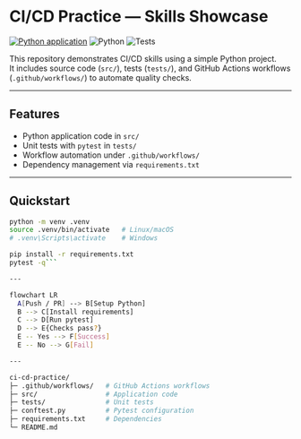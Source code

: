 # CI/CD Practice — Skills Showcase

[![Python application](https://github.com/JonasBlx/ci-cd-practice/actions/workflows/python-app.yml/badge.svg)](https://github.com/JonasBlx/ci-cd-practice/actions/workflows/python-app.yml)
![Python](https://img.shields.io/badge/Python-3.10+-blue)
![Tests](https://img.shields.io/badge/tests-pytest-green)

This repository demonstrates CI/CD skills using a simple Python project.  
It includes source code (`src/`), tests (`tests/`), and GitHub Actions workflows (`.github/workflows/`) to automate quality checks.

---

## Features

- Python application code in `src/`
- Unit tests with `pytest` in `tests/`
- Workflow automation under `.github/workflows/`
- Dependency management via `requirements.txt`

---

## Quickstart

```bash
python -m venv .venv
source .venv/bin/activate   # Linux/macOS
# .venv\Scripts\activate    # Windows

pip install -r requirements.txt
pytest -q```

---

flowchart LR
  A[Push / PR] --> B[Setup Python]
  B --> C[Install requirements]
  C --> D[Run pytest]
  D --> E{Checks pass?}
  E -- Yes --> F[Success]
  E -- No --> G[Fail]

---

ci-cd-practice/
├─ .github/workflows/   # GitHub Actions workflows
├─ src/                 # Application code
├─ tests/               # Unit tests
├─ conftest.py          # Pytest configuration
├─ requirements.txt     # Dependencies
└─ README.md
